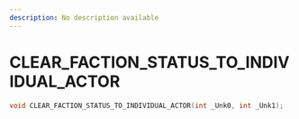 ```yaml
---
description: No description available 
---
```


# CLEAR_FACTION_STATUS_TO_INDIVIDUAL_ACTOR

```cpp
void CLEAR_FACTION_STATUS_TO_INDIVIDUAL_ACTOR(int _Unk0, int _Unk1);
```